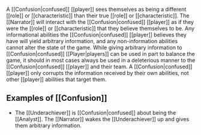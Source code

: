 A [[Confusion|confused]] [[player]] sees themselves as being a different [[role]] or [[characteristic]] than their true [[role]] or [[characteristic]]. The [[Narrator]] will interact with the [[Confusion|confused]] [[player]] as if they were the [[role]] or [[characteristic]] that they believe themselves to be. Any informational abilities the [[Confusion|confused]] [[player]] believes they have will yield arbitrary information, and any non-information abilities cannot alter the state of the game.
While giving arbitrary information to [[Confusion|confused]] [[Player|players]] can be used in part to balance the game, it should in most cases always be used in a deleterious manner to the [[Confusion|confused]] [[player]] and their team.
A [[Confusion|confused]] [[player]] only corrupts the information received by their own abilities, not other [[player]] abilities that target them.

## Examples of [[Confusion]]
- The [[Underachiever]] is [[Confusion|confused]] about being the [[Analyst]]. The [[Narrator]] wakes the [[Underachiever]] up and gives them arbitrary information.